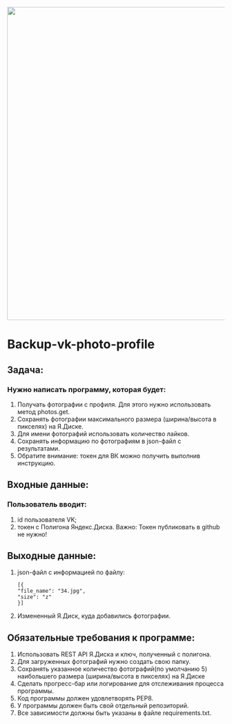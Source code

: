 <p align="center">
      <img src="https://i.ibb.co/CzggXXh/1.png" width="726">
</p>

# Backup-vk-photo-profile
## Задача:
### Нужно написать программу, которая будет:

1.  Получать фотографии с профиля. Для этого нужно использовать метод photos.get.
2.  Сохранять фотографии максимального размера (ширина/высота в пикселях) на Я.Диске.
3.  Для имени фотографий использовать количество лайков.
4.  Сохранять информацию по фотографиям в json-файл с результатами.
5.  Обратите внимание: токен для ВК можно получить выполнив инструкцию.

## Входные данные:
### Пользователь вводит:

1.  id пользователя VK;
2.  токен с Полигона Яндекс.Диска. Важно: Токен публиковать в github не нужно!
## Выходные данные:
1.  json-файл с информацией по файлу:
    ```
    [{
    "file_name": "34.jpg",
    "size": "z"
    }]
    ```
2.  Измененный Я.Диск, куда добавились фотографии.
## Обязательные требования к программе:
1.  Использовать REST API Я.Диска и ключ, полученный с полигона.
2.  Для загруженных фотографий нужно создать свою папку.
3.  Сохранять указанное количество фотографий(по умолчанию 5) наибольшего размера (ширина/высота в пикселях) на Я.Диске
4.  Сделать прогресс-бар или логирование для отслеживания процесса программы.
5.  Код программы должен удовлетворять PEP8.
6.  У программы должен быть свой отдельный репозиторий.
7.  Все зависимости должны быть указаны в файле requiremеnts.txt.​
